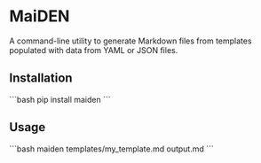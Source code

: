# MaiDEN

A command-line utility to generate Markdown files from templates populated with data from YAML or JSON files.

## Installation

\`\`\`bash
pip install maiden
\`\`\`

## Usage

\`\`\`bash
maiden templates/my_template.md output.md
\`\`\`
